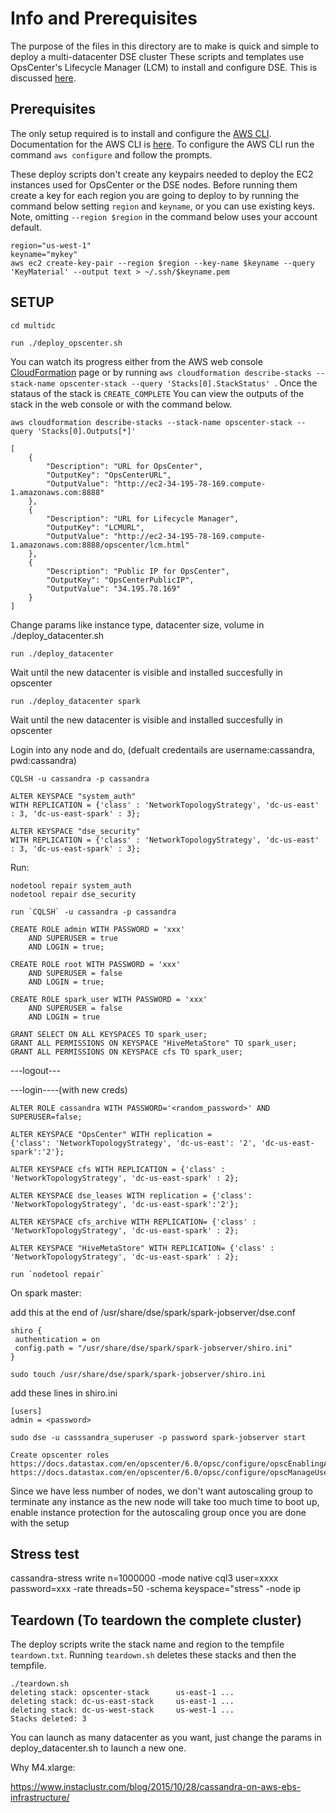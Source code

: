 # Info and Prerequisites

The purpose of the files in this directory are to make is quick and simple to deploy a multi-datacenter DSE cluster
These scripts and templates use OpsCenter's Lifecycle Manager (LCM) to install and configure DSE. This is discussed [here](./LCM.md).

## Prerequisites

The only setup required is to install and configure the [AWS CLI](http://docs.aws.amazon.com/cli/latest/userguide/installing.html).  Documentation for the AWS CLI is [here](http://docs.aws.amazon.com/AWSCloudFormation/latest/UserGuide/cfn-using-cli.html).  To configure the AWS CLI run the command `aws configure` and follow the prompts.

These deploy scripts don't create any keypairs needed to deploy the EC2 instances used for OpsCenter or the DSE nodes. Before running them create a key for each region you are going to deploy to by running the command below setting `region` and `keyname`, or you can use existing keys. Note, omitting `--region $region` in the command below uses your account default.

```
region="us-west-1"
keyname="mykey"
aws ec2 create-key-pair --region $region --key-name $keyname --query 'KeyMaterial' --output text > ~/.ssh/$keyname.pem
```

SETUP
-----

```
cd multidc

run ./deploy_opscenter.sh
```

You can watch its progress either from the AWS web console [CloudFormation](https://console.aws.amazon.com/cloudformation/home) page or by running `aws cloudformation describe-stacks --stack-name opscenter-stack --query 'Stacks[0].StackStatus' `. Once the stataus of the stack is `CREATE_COMPLETE` You can view the outputs of the stack in the web console or with the command below.

```
aws cloudformation describe-stacks --stack-name opscenter-stack --query 'Stacks[0].Outputs[*]'

[
    {
        "Description": "URL for OpsCenter",
        "OutputKey": "OpsCenterURL",
        "OutputValue": "http://ec2-34-195-78-169.compute-1.amazonaws.com:8888"
    },
    {
        "Description": "URL for Lifecycle Manager",
        "OutputKey": "LCMURL",
        "OutputValue": "http://ec2-34-195-78-169.compute-1.amazonaws.com:8888/opscenter/lcm.html"
    },
    {
        "Description": "Public IP for OpsCenter",
        "OutputKey": "OpsCenterPublicIP",
        "OutputValue": "34.195.78.169"
    }
]
```
Change params like instance type, datacenter size, volume in ./deploy_datacenter.sh

```
run ./deploy_datacenter
```

Wait until the new datacenter is visible and installed succesfully in opscenter

```
run ./deploy_datacenter spark
```

Wait until the new datacenter is visible and installed succesfully in opscenter

Login into any node and do, (defualt credentails are username:cassandra, pwd:cassandra)

```
CQLSH -u cassandra -p cassandra

ALTER KEYSPACE "system_auth" 
WITH REPLICATION = {'class' : 'NetworkTopologyStrategy', 'dc-us-east' : 3, 'dc-us-east-spark' : 3};

ALTER KEYSPACE "dse_security" 
WITH REPLICATION = {'class' : 'NetworkTopologyStrategy', 'dc-us-east' : 3, 'dc-us-east-spark' : 3};
```

Run:
```
nodetool repair system_auth
nodetool repair dse_security
```

```
run `CQLSH` -u cassandra -p cassandra 

CREATE ROLE admin WITH PASSWORD = 'xxx' 
    AND SUPERUSER = true 
    AND LOGIN = true;

CREATE ROLE root WITH PASSWORD = 'xxx' 
    AND SUPERUSER = false 
    AND LOGIN = true;

CREATE ROLE spark_user WITH PASSWORD = 'xxx'
	AND SUPERUSER = false
	AND LOGIN = true

GRANT SELECT ON ALL KEYSPACES TO spark_user;
GRANT ALL PERMISSIONS ON KEYSPACE "HiveMetaStore" TO spark_user;
GRANT ALL PERMISSIONS ON KEYSPACE cfs TO spark_user;
```

---logout---

---login----(with new creds)

```
ALTER ROLE cassandra WITH PASSWORD='<random_password>' AND SUPERUSER=false;

ALTER KEYSPACE "OpsCenter" WITH replication =
{'class': 'NetworkTopologyStrategy', 'dc-us-east': '2', 'dc-us-east-spark':'2'};

ALTER KEYSPACE cfs WITH REPLICATION = {'class' : 'NetworkTopologyStrategy', 'dc-us-east-spark' : 2};

ALTER KEYSPACE dse_leases WITH replication = {'class': 'NetworkTopologyStrategy', 'dc-us-east-spark':'2'};

ALTER KEYSPACE cfs_archive WITH REPLICATION= {'class' : 'NetworkTopologyStrategy', 'dc-us-east-spark' : 2};
	
ALTER KEYSPACE "HiveMetaStore" WITH REPLICATION= {'class' : 'NetworkTopologyStrategy', 'dc-us-east-spark' : 2};
```

```
run `nodetool repair`
```

On spark master:

add this at the end of /usr/share/dse/spark/spark-jobserver/dse.conf 

```
shiro {
 authentication = on
 config.path = "/usr/share/dse/spark/spark-jobserver/shiro.ini"
}
```


```
sudo touch /usr/share/dse/spark/spark-jobserver/shiro.ini
```

add these lines in shiro.ini

```
[users]
admin = <password>
```

```
sudo dse -u casssandra_superuser -p password spark-jobserver start
```

```
Create opscenter roles
https://docs.datastax.com/en/opscenter/6.0/opsc/configure/opscEnablingAuth.html
https://docs.datastax.com/en/opscenter/6.0/opsc/configure/opscManageUsers.html
```

Since we have less number of nodes, we don't want autoscaling group to
terminate any instance as the new node will take too much time to boot up,
enable instance protection for the autoscaling group once you are done with the setup


Stress test
--
cassandra-stress write n=1000000 -mode native cql3 user=xxxx password=xxx -rate threads=50 -schema keyspace="stress" -node ip


Teardown (To teardown the complete cluster)
-------------------------------------------
The deploy scripts write the stack name and region to the tempfile `teardown.txt`. Running `teardown.sh` deletes these stacks and then the tempfile.

```
./teardown.sh
deleting stack: opscenter-stack 	 us-east-1 ...
deleting stack: dc-us-east-stack 	 us-east-1 ...
deleting stack: dc-us-west-stack 	 us-west-1 ...
Stacks deleted: 3
```


You can launch as many datacenter as you want, just change the params in deploy_datacenter.sh to launch a new one.

Why M4.xlarge: 

https://www.instaclustr.com/blog/2015/10/28/cassandra-on-aws-ebs-infrastructure/
